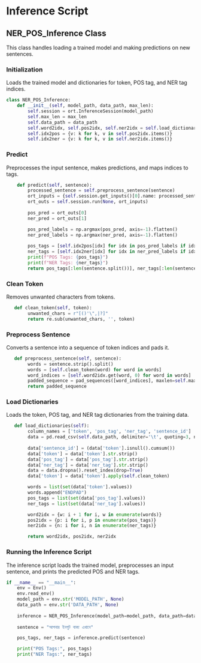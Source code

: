 # Inference Script
## NER_POS_Inference Class
This class handles loading a trained model and making predictions on new sentences.
### Initialization 
Loads the trained model and dictionaries for token, POS tag, and NER tag indices.
```python
class NER_POS_Inference:
    def __init__(self, model_path, data_path, max_len):
        self.session = ort.InferenceSession(model_path)
        self.max_len = max_len
        self.data_path = data_path
        self.word2idx, self.pos2idx, self.ner2idx = self.load_dictionaries()
        self.idx2pos = {v: k for k, v in self.pos2idx.items()}
        self.idx2ner = {v: k for k, v in self.ner2idx.items()}
```

### Predict 
Preprocesses the input sentence, makes predictions, and maps indices to tags.
```python
    def predict(self, sentence):
        processed_sentence = self.preprocess_sentence(sentence)
        ort_inputs = {self.session.get_inputs()[0].name: processed_sentence.astype(np.float32)}
        ort_outs = self.session.run(None, ort_inputs)
        
        pos_pred = ort_outs[0]
        ner_pred = ort_outs[1]

        pos_pred_labels = np.argmax(pos_pred, axis=-1).flatten()
        ner_pred_labels = np.argmax(ner_pred, axis=-1).flatten()
        
        pos_tags = [self.idx2pos[idx] for idx in pos_pred_labels if idx in self.idx2pos]
        ner_tags = [self.idx2ner[idx] for idx in ner_pred_labels if idx in self.idx2ner]
        print(f"POS Tags: {pos_tags}")
        print(f"NER Tags: {ner_tags}")
        return pos_tags[:len(sentence.split())], ner_tags[:len(sentence.split())]


```

### Clean Token 
Removes unwanted characters from tokens.
```python
   def clean_token(self, token):
        unwanted_chars = r"[()'\",|?]"
        return re.sub(unwanted_chars, '', token)
```

### Preprocess Sentence 
Converts a sentence into a sequence of token indices and pads it.
```python
   def preprocess_sentence(self, sentence):
        words = sentence.strip().split()
        words = [self.clean_token(word) for word in words]
        word_indices = [self.word2idx.get(word, 0) for word in words]
        padded_sequence = pad_sequences([word_indices], maxlen=self.max_len, padding='post', value=len(self.word2idx) - 1)
        return padded_sequence
```

### Load Dictionaries 
Loads the token, POS tag, and NER tag dictionaries from the training data.
```python
   def load_dictionaries(self):
        column_names = ['token', 'pos_tag', 'ner_tag', 'sentence_id']
        data = pd.read_csv(self.data_path, delimiter='\t', quoting=3, names=column_names, encoding='utf-8')
        
        data['sentence_id'] = (data['token'].isnull().cumsum())
        data['token'] = data['token'].str.strip()
        data['pos_tag'] = data['pos_tag'].str.strip()
        data['ner_tag'] = data['ner_tag'].str.strip()
        data = data.dropna().reset_index(drop=True)
        data['token'] = data['token'].apply(self.clean_token)

        words = list(set(data['token'].values))
        words.append("ENDPAD")
        pos_tags = list(set(data['pos_tag'].values))
        ner_tags = list(set(data['ner_tag'].values))

        word2idx = {w: i + 1 for i, w in enumerate(words)}
        pos2idx = {p: i for i, p in enumerate(pos_tags)}
        ner2idx = {n: i for i, n in enumerate(ner_tags)}

        return word2idx, pos2idx, ner2idx
```
### Running the Inference Script
The inference script loads the trained model, preprocesses an input sentence, and prints the predicted POS and NER tags.
```python
if __name__ == "__main__":
    env = Env()
    env.read_env()
    model_path = env.str('MODEL_PATH', None)
    data_path = env.str('DATA_PATH', None)
    
    inference = NER_POS_Inference(model_path=model_path, data_path=data_path, max_len=50)
    
    sentence = "আপনার ইনপুট বাক্য এখানে" 

    pos_tags, ner_tags = inference.predict(sentence)

    print("POS Tags:", pos_tags)
    print("NER Tags:", ner_tags)
```
